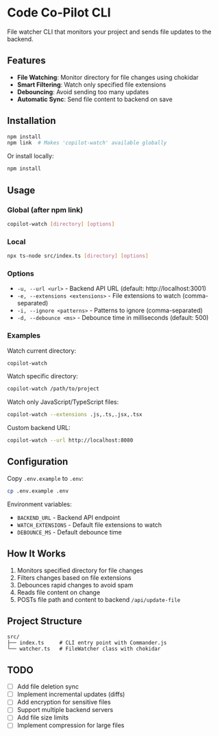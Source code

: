 # Code Co-Pilot CLI

File watcher CLI that monitors your project and sends file updates to the backend.

## Features

- **File Watching**: Monitor directory for file changes using chokidar
- **Smart Filtering**: Watch only specified file extensions
- **Debouncing**: Avoid sending too many updates
- **Automatic Sync**: Send file content to backend on save

## Installation

```bash
npm install
npm link  # Makes 'copilot-watch' available globally
```

Or install locally:
```bash
npm install
```

## Usage

### Global (after npm link)

```bash
copilot-watch [directory] [options]
```

### Local

```bash
npx ts-node src/index.ts [directory] [options]
```

### Options

- `-u, --url <url>` - Backend API URL (default: http://localhost:3001)
- `-e, --extensions <extensions>` - File extensions to watch (comma-separated)
- `-i, --ignore <patterns>` - Patterns to ignore (comma-separated)
- `-d, --debounce <ms>` - Debounce time in milliseconds (default: 500)

### Examples

Watch current directory:
```bash
copilot-watch
```

Watch specific directory:
```bash
copilot-watch /path/to/project
```

Watch only JavaScript/TypeScript files:
```bash
copilot-watch --extensions .js,.ts,.jsx,.tsx
```

Custom backend URL:
```bash
copilot-watch --url http://localhost:8080
```

## Configuration

Copy `.env.example` to `.env`:

```bash
cp .env.example .env
```

Environment variables:
- `BACKEND_URL` - Backend API endpoint
- `WATCH_EXTENSIONS` - Default file extensions to watch
- `DEBOUNCE_MS` - Default debounce time

## How It Works

1. Monitors specified directory for file changes
2. Filters changes based on file extensions
3. Debounces rapid changes to avoid spam
4. Reads file content on change
5. POSTs file path and content to backend `/api/update-file`

## Project Structure

```
src/
├── index.ts     # CLI entry point with Commander.js
└── watcher.ts   # FileWatcher class with chokidar
```

## TODO

- [ ] Add file deletion sync
- [ ] Implement incremental updates (diffs)
- [ ] Add encryption for sensitive files
- [ ] Support multiple backend servers
- [ ] Add file size limits
- [ ] Implement compression for large files
